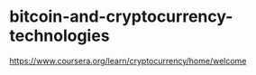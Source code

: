 # bitcoin-and-cryptocurrency-technologies
https://www.coursera.org/learn/cryptocurrency/home/welcome
